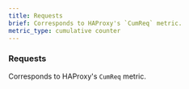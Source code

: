 ```yaml
---
title: Requests
brief: Corresponds to HAProxy's `CumReq` metric.
metric_type: cumulative counter
---
```

### Requests

Corresponds to HAProxy's `CumReq` metric.
